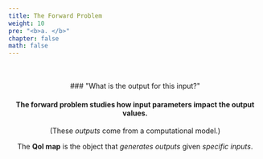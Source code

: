 ```yaml
---
title: The Forward Problem
weight: 10
pre: "<b>a. </b>"
chapter: false
math: false
---
```


<br>
<br>

<center>
### "What is the output for this input?"

<br>


#### The **forward problem** studies how input parameters impact the output values.

(These _outputs_ come from a computational model.)

The **QoI map** is the object that _generates outputs_ given _specific inputs_.


</center>
<br>
<br>
<br>
<br>
<br>